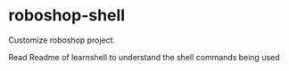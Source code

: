 # roboshop-shell

Customize roboshop project.

Read Readme of learnshell to understand the shell commands being used
